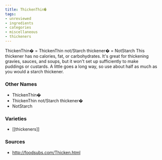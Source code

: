 ```yaml
---
title: ThickenThin�
tags:
- unreviewed
- ingredients
- categories
- miscellaneous
- thickeners
---
```

ThickenThin� = ThickenThin not/Starch thickener� = NotStarch This thickener has no calories, fat, or carbohydrates. It's great for thickening gravies, sauces, and soups, but it won't set up sufficiently to make puddings or custards. A little goes a long way, so use about half as much as you would a starch thickener.

### Other Names

* ThickenThin�
* ThickenThin not/Starch thickener�
* NotStarch

### Varieties

* [[thickeners]]

### Sources
* http://foodsubs.com/Thicken.html

